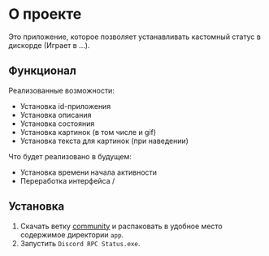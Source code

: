 # О проекте
Это приложение, которое позволяет устанавливать кастомный статус в дискорде (Играет в ...).

## Функционал
Реализованные возможности:
- Установка id-приложения
- Установка описания
- Установка состояния
- Установка картинок (в том числе и gif)
- Установка текста для картинок (при наведении)

Что будет реализовано в будущем:
- Установка времени начала активности
- Переработка интерфейса
/
## Установка
1. Скачать ветку [community](https://github.com/T1murCoder/Discord-Status/tree/community) и распаковать в удобное место содержимое директории ```app```.
2. Запустить ```Discord RPC Status.exe```.